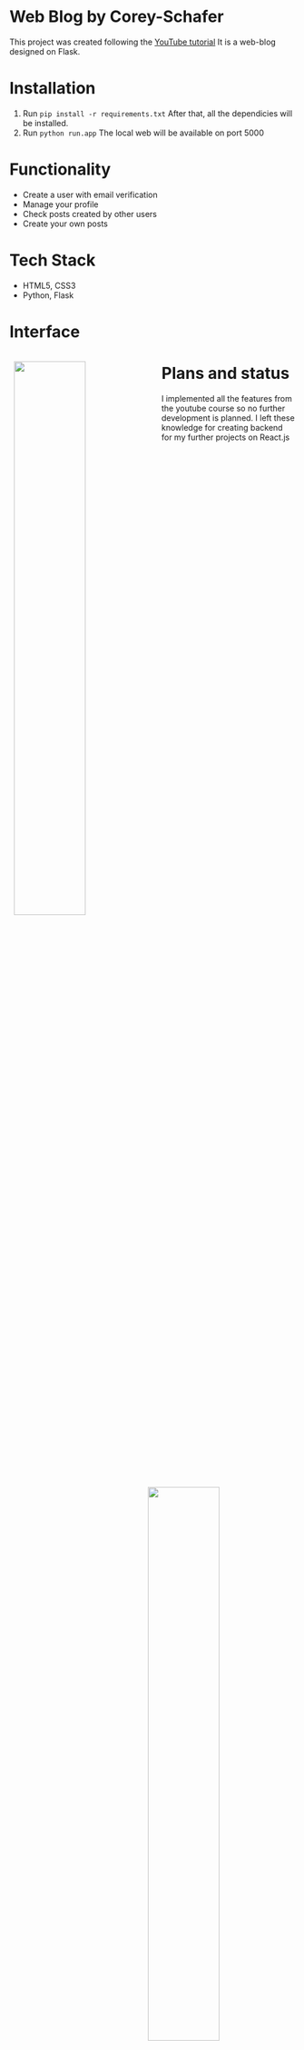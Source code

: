 # Web Blog by Corey-Schafer
This project was created following the [YouTube tutorial](https://www.youtube.com/playlist?list=PL-osiE80TeTs4UjLw5MM6OjgkjFeUxCYH)
It is a web-blog designed on Flask. 

# Installation
1. Run `pip install -r requirements.txt`
After that, all the dependicies will be installed.
2. Run `python run.app`
The local web will be available on port 5000

# Functionality
* Create a user with email verification
* Manage your profile
* Check posts created by other users
* Create your own posts

# Tech Stack
* HTML5, CSS3
* Python, Flask

# Interface
<div>
<img align="left" style="margin:1rem 0.5rem"  width=50% src="https://user-images.githubusercontent.com/72499342/123174587-07b76680-d489-11eb-8e29-d4f3283c498e.png" />
<img align="right" style="margin:1rem 0.5rem" width=50% src="https://user-images.githubusercontent.com/72499342/123174633-1736af80-d489-11eb-9f77-367b75689e69.png" />
</div>

# Plans and status
I implemented all the features from the youtube course so no further development is planned.
I left these knowledge for creating backend for my further projects on React.js
